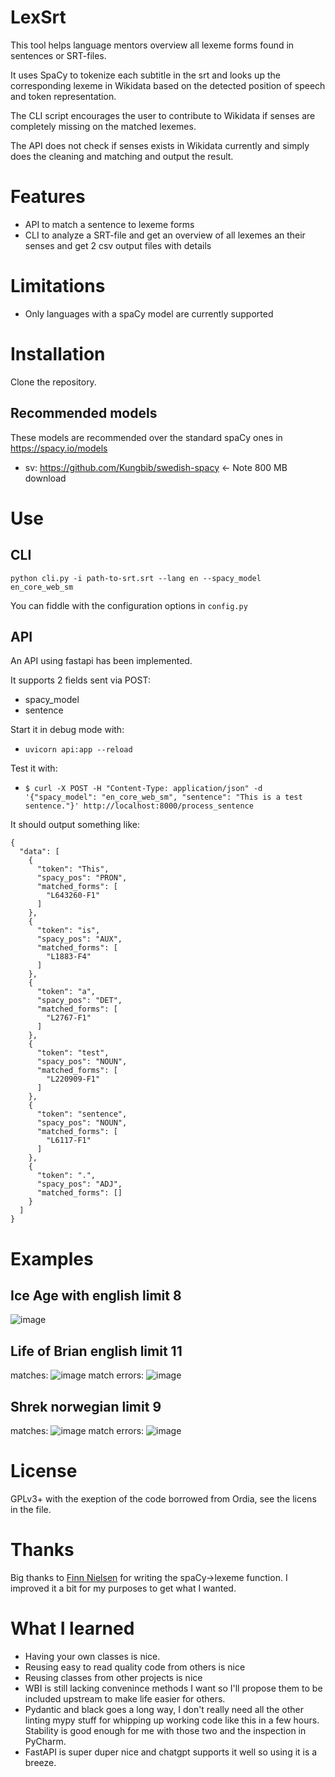# LexSrt
This tool helps language mentors overview all lexeme forms found in sentences or SRT-files.

It uses SpaCy to tokenize each subtitle in the srt and looks up the corresponding lexeme in 
Wikidata based on the detected position of speech and token representation.

The CLI script encourages the user to contribute to Wikidata if 
senses are completely missing on the matched lexemes.

The API does not check if senses exists in Wikidata currently and 
simply does the cleaning and matching and output the result.

# Features
* API to match a sentence to lexeme forms
* CLI to analyze a SRT-file and get an overview
  of all lexemes an their senses and get 2 csv output files with details

# Limitations
* Only languages with a spaCy model are currently supported

# Installation
Clone the repository.

## Recommended models
These models are recommended over the standard spaCy ones in https://spacy.io/models
* sv: https://github.com/Kungbib/swedish-spacy <- Note 800 MB download

# Use
## CLI
`python cli.py -i path-to-srt.srt --lang en --spacy_model en_core_web_sm`

You can fiddle with the configuration options in `config.py`

## API
An API using fastapi has been implemented.

It supports 2 fields sent via POST:
* spacy_model
* sentence

Start it in debug mode with:
* `uvicorn api:app --reload`

Test it with:
* `$ curl -X POST -H "Content-Type: application/json" -d '{"spacy_model": "en_core_web_sm", "sentence": "This is a test sentence."}' http://localhost:8000/process_sentence`

It should output something like:
```
{
  "data": [
    {
      "token": "This",
      "spacy_pos": "PRON",
      "matched_forms": [
        "L643260-F1"
      ]
    },
    {
      "token": "is",
      "spacy_pos": "AUX",
      "matched_forms": [
        "L1883-F4"
      ]
    },
    {
      "token": "a",
      "spacy_pos": "DET",
      "matched_forms": [
        "L2767-F1"
      ]
    },
    {
      "token": "test",
      "spacy_pos": "NOUN",
      "matched_forms": [
        "L220909-F1"
      ]
    },
    {
      "token": "sentence",
      "spacy_pos": "NOUN",
      "matched_forms": [
        "L6117-F1"
      ]
    },
    {
      "token": ".",
      "spacy_pos": "ADJ",
      "matched_forms": []
    }
  ]
}
```
  

# Examples
## Ice Age with english limit 8
![image](https://github.com/dpriskorn/LexSrt/assets/68460690/f07d14a4-45cb-45cb-a617-889604652639)

## Life of Brian english limit 11
matches:
![image](https://github.com/dpriskorn/LexSrt/assets/68460690/78408744-0827-426c-837a-3e6fc1960336)
match errors:
![image](https://github.com/dpriskorn/LexSrt/assets/68460690/3c8b2f1f-645a-4502-8486-c5a9a0012d3c)

## Shrek norwegian limit 9
matches:
![image](https://github.com/dpriskorn/LexSrt/assets/68460690/3679cd0f-b6f9-4436-9ff1-195a80b75fc7)
match errors:
![image](https://github.com/dpriskorn/LexSrt/assets/68460690/5e704b47-3cc9-453d-8765-e8154fda360f)

# License
GPLv3+ with the exeption of the code borrowed from Ordia, see the licens in the file.

# Thanks
Big thanks to [Finn Nielsen](https://www.wikidata.org/wiki/Q96296336) for writing the spaCy->lexeme function. 
I improved it a bit for my purposes to get what I wanted.

# What I learned
* Having your own classes is nice. 
* Reusing easy to read quality code from others is nice
* Reusing classes from other projects is nice
* WBI is still lacking convenince methods I want so I'll
propose them to be included upstream to make life easier for others.
* Pydantic and black goes a long way, I don't really need all the other linting mypy stuff for whipping up working code like this in a few hours. Stability is good enough for me with those two and the inspection in PyCharm.
* FastAPI is super duper nice and chatgpt supports it well so using it is a breeze.
